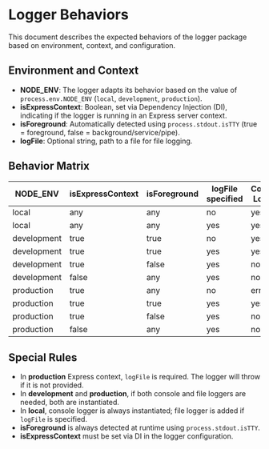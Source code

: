 # Logger Behaviors

This document describes the expected behaviors of the logger package based on environment, context, and configuration.

## Environment and Context
- **NODE_ENV**: The logger adapts its behavior based on the value of `process.env.NODE_ENV` (`local`, `development`, `production`).
- **isExpressContext**: Boolean, set via Dependency Injection (DI), indicating if the logger is running in an Express server context.
- **isForeground**: Automatically detected using `process.stdout.isTTY` (true = foreground, false = background/service/pipe).
- **logFile**: Optional string, path to a file for file logging.

## Behavior Matrix

| NODE_ENV     | isExpressContext | isForeground | logFile specified | Console Logger | File Logger | Required logFile? |
|--------------|------------------|--------------|------------------|----------------|-------------|-------------------|
| local        | any              | any          | no               | yes            | no          | no                |
| local        | any              | any          | yes              | yes            | yes         | no                |
| development  | true             | true         | no               | yes            | no          | no                |
| development  | true             | true         | yes              | yes            | yes         | no                |
| development  | true             | false        | yes              | no             | yes         | no                |
| development  | false            | any          | yes              | no             | yes         | no                |
| production   | true             | any          | no               | error          | error       | yes               |
| production   | true             | true         | yes              | yes            | yes         | yes               |
| production   | true             | false        | yes              | no             | yes         | yes               |
| production   | false            | any          | yes              | no             | yes         | no                |

## Special Rules
- In **production** Express context, `logFile` is required. The logger will throw if it is not provided.
- In **development** and **production**, if both console and file loggers are needed, both are instantiated.
- In **local**, console logger is always instantiated; file logger is added if `logFile` is specified.
- **isForeground** is always detected at runtime using `process.stdout.isTTY`.
- **isExpressContext** must be set via DI in the logger configuration. 